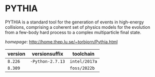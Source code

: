 # PYTHIA

PYTHIA is a standard tool for the generation of events in high-energy collisions,  comprising a coherent set of physics models for the evolution from a few-body hard  process to a complex multiparticle final state.

*homepage*: <http://home.thep.lu.se/~torbjorn/Pythia.html>

version | versionsuffix | toolchain
--------|---------------|----------
``8.226`` | ``-Python-2.7.13`` | ``intel/2017a``
``8.309`` |  | ``foss/2022b``
